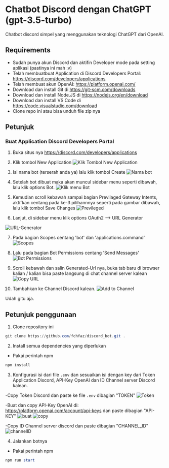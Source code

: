 # Chatbot Discord dengan ChatGPT (gpt-3.5-turbo)

Chatbot discord simpel yang menggunakan teknologi ChatGPT dari OpenAI.

## Requirements
- Sudah punya akun Discord dan aktifin Developer mode pada setting aplikasi (pastinya ini mah :v)
- Telah membuatbuat Application di Discord Developers Portal: https://discord.com/developers/applications
- Telah membuat akun OpenAI: https://platform.openai.com/
- Download dan install Git di https://git-scm.com/downloads
- Download dan install Node.JS di https://nodejs.org/en/download
- Download dan install VS Code di https://code.visualstudio.com/download
- Clone repo ini atau bisa unduh file zip nya

## Petunjuk

### Buat Application Discord Developers Portal

1. Buka situs nya https://discord.com/developers/applications

2. Klik tombol New Application
![Klik Tombol New Application](https://user-images.githubusercontent.com/52305641/235567470-0374545c-ef6f-460b-b78b-5d9c2bea931f.png)

3. Isi nama bot (terserah anda ya) lalu klik tombol Create
![Nama bot](https://user-images.githubusercontent.com/52305641/235567766-c2bedead-5fdd-424e-9726-a9c11020763d.png)

4. Setelah bot dibuat maka akan muncul sidebar menu seperti dibawah, lalu klik options Bot.
![Klik menu Bot](https://user-images.githubusercontent.com/52305641/235568024-a48f1fbc-14a0-4b43-9b30-7537570907d4.png)

5. Kemudian scroll kebawah sampai bagian Previlaged Gateway Intents, aktifkan centang pada ke-3 pilihannnya seperti pada gambar dibawah, lalu klik tombol Save Changes
![Previleged](https://user-images.githubusercontent.com/52305641/235568285-5ea4e5a7-0bbd-4dd1-8948-c6db9aa2fa01.png)

6. Lanjut, di sidebar menu klik options OAuth2 --> URL Generator

![URL-Generator](https://user-images.githubusercontent.com/52305641/235568731-ecd41b14-7a89-4eb1-a80c-408639662b9b.png)

7. Pada bagian Scopes centang 'bot' dan 'applications.command'
![Scopes](https://user-images.githubusercontent.com/52305641/235569085-97ec93ad-f477-4657-9882-95a7592528a5.png)

8. Lalu pada bagian Bot Permissions centang 'Send Messages'
![Bot Permissions](https://user-images.githubusercontent.com/52305641/235569147-3295aa1d-c3a3-43cd-8533-7b80b0e1fdae.png)

9. Scroll kebawah dan salin Generated-Url nya, buka tab baru di browser kalian / kalian bisa paste langsung di chat channel server kalean
![Copy URL](https://user-images.githubusercontent.com/52305641/235570779-0ee5a95f-0616-412c-b5a5-108f2608633d.png)

10. Tambahkan ke Channel Discord kalean.
![Add to Channel](https://user-images.githubusercontent.com/52305641/235570833-bc7b1a21-6e9d-458c-a3a4-03001a0b7f34.png)

Udah gitu aja.


## Petunjuk penggunaan

1. Clone repository ini

```powershell
git clone https://github.com/fchfaz/discord_bot.git .
```

2. Install semua dependencies yang diperlukan

- Pakai perintah npm
```powershell
npm install
```

3. Konfigurasi isi dari file `.env` dan sesuaikan isi dengan key dari Token Application Discord, API-Key OpenAI dan ID Channel server Discord kalean.

-Copy Token Discord dan paste ke file `.env` dibagian "TOKEN"
![Token](https://user-images.githubusercontent.com/52305641/235572206-86f3b554-5964-4602-aa0e-b6d55b9b936f.png)

-Buat dan copy API-Key OpenAI di: https://platform.openai.com/account/api-keys dan paste dibagian "API-KEY"
![buat](https://user-images.githubusercontent.com/52305641/235572206-86f3b554-5964-4602-aa0e-b6d55b9b936f.png)
![copy](https://user-images.githubusercontent.com/52305641/235572556-1e1cac84-6367-4124-a509-0715ffe21049.png)

-Copy ID Channel server discord dan paste dibagian "CHANNEL_ID"
![channelID](https://user-images.githubusercontent.com/52305641/235572816-59205693-f638-406c-9db8-b42c55375299.png)


4. Jalankan botnya

- Pakai perintah npm
```powershell
npm run start
```

